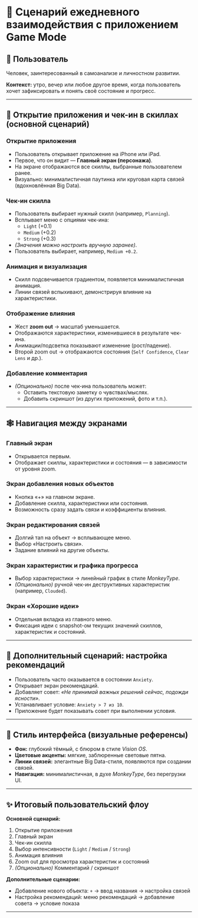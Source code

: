 # 🎯 Сценарий ежедневного взаимодействия с приложением Game Mode

## 👤 Пользователь

Человек, заинтересованный в самоанализе и личностном развитии.

**Контекст:** утро, вечер или любое другое время, когда пользователь хочет зафиксировать и понять своё состояние и прогресс.

---

## 🚀 Открытие приложения и чек-ин в скиллах (основной сценарий)

### Открытие приложения

- Пользователь открывает приложение на iPhone или iPad.
- Первое, что он видит — **Главный экран (персонажа)**.
- На экране отображаются все скиллы, выбранные пользователем ранее.
- Визуально: минималистичная паутинка или круговая карта связей (вдохновлённая Big Data).

### Чек-ин скилла

- Пользователь выбирает нужный скилл (например, `Planning`).
- Всплывает меню с опциями чек-ина:
  - `Light` (+0.1)
  - `Medium` (+0.2)
  - `Strong` (+0.3)
- *(Значения можно настроить вручную заранее)*.
- Пользователь выбирает, например, `Medium +0.2`.

### Анимация и визуализация

- Скилл подсвечивается градиентом, появляется минималистичная анимация.
- Линии связей вспыхивают, демонстрируя влияние на характеристики.

### Отображение влияния

- Жест **zoom out** → масштаб уменьшается.
- Отображаются характеристики, изменившиеся в результате чек-ина.
- Анимации/подсветка показывают изменение (рост/падение).
- Второй zoom out → отображаются состояния (`Self Confidence`, `Clear Lens` и др.).

### Добавление комментария

- *(Опционально)* после чек-ина пользователь может:
  - Оставить текстовую заметку о чувствах/мыслях.
  - Добавить скриншот (из других приложений, фото и т.п.).

---

## 🕸️ Навигация между экранами

### Главный экран

- Открывается первым.
- Отображает скиллы, характеристики и состояния — в зависимости от уровня zoom.

### Экран добавления новых объектов

- Кнопка «+» на главном экране.
- Добавление скилла, характеристики или состояния.
- Возможность сразу задать связи и коэффициенты влияния.

### Экран редактирования связей

- Долгий тап на объект → всплывающее меню.
- Выбор «Настроить связи».
- Задание влияний на другие объекты.

### Экран характеристик и графика прогресса

- Выбор характеристики → линейный график в стиле *MonkeyType*.
- *(Опционально)* ручной чек-ин деструктивных характеристик (например, `Clouded`).

### Экран «Хорошие идеи»

- Отдельная вкладка из главного меню.
- Фиксация идеи с snapshot-ом текущих значений скиллов, характеристик и состояний.

---

## 📲 Дополнительный сценарий: настройка рекомендаций

- Пользователь часто оказывается в состоянии `Anxiety`.
- Открывает экран рекомендаций.
- Добавляет совет: *«Не принимай важных решений сейчас, подожди ясности»*.
- Устанавливает условие: `Anxiety > 7 из 10`.
- Приложение будет показывать совет при выполнении условия.

---

## 💎 Стиль интерфейса (визуальные референсы)

- **Фон:** глубокий тёмный, с блюром в стиле *Vision OS*.
- **Цветовые акценты:** мягкие, заблюренные световые пятна.
- **Линии связей:** элегантные Big Data-стиля, появляются при создании связей.
- **Навигация:** минималистичная, в духе *MonkeyType*, без перегрузки UI.

---

## ✨ Итоговый пользовательский флоу

**Основной сценарий:**

1. Открытие приложения
2. Главный экран
3. Чек-ин скилла
4. Выбор интенсивности (`Light` / `Medium` / `Strong`)
5. Анимация влияния
6. Zoom out для просмотра характеристик и состояний
7. *(Опционально)* Комментарий / скриншот

**Дополнительные сценарии:**

- Добавление нового объекта: `+` → ввод названия → настройка связей
- Настройка рекомендаций: меню рекомендаций → добавление совета → условие показа

---

